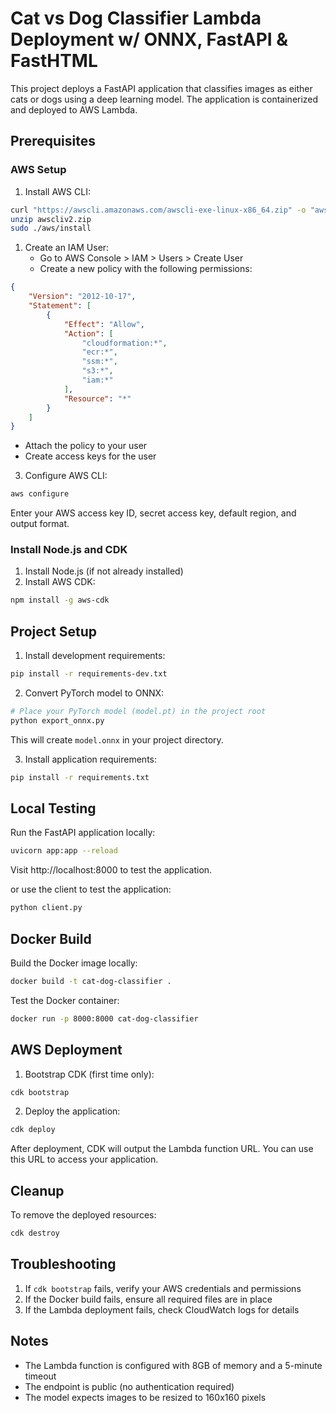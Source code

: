 # Cat vs Dog Classifier Lambda Deployment w/ ONNX, FastAPI & FastHTML

This project deploys a FastAPI application that classifies images as either cats or dogs using a deep learning model. The application is containerized and deployed to AWS Lambda.

## Prerequisites

### AWS Setup

1. Install AWS CLI:

```bash
curl "https://awscli.amazonaws.com/awscli-exe-linux-x86_64.zip" -o "awscliv2.zip"
unzip awscliv2.zip
sudo ./aws/install
```	

1. Create an IAM User:
   - Go to AWS Console > IAM > Users > Create User
   - Create a new policy with the following permissions:

```json
{
    "Version": "2012-10-17",
    "Statement": [
        {
            "Effect": "Allow",
            "Action": [
                "cloudformation:*",
                "ecr:*",
                "ssm:*",
                "s3:*",
                "iam:*"
            ],
            "Resource": "*"
        }
    ]
}
```
   - Attach the policy to your user
   - Create access keys for the user

3. Configure AWS CLI:

```bash
aws configure
```
Enter your AWS access key ID, secret access key, default region, and output format.

### Install Node.js and CDK

1. Install Node.js (if not already installed)
2. Install AWS CDK:

```bash
npm install -g aws-cdk
```

## Project Setup

1. Install development requirements:

```bash
pip install -r requirements-dev.txt
```

2. Convert PyTorch model to ONNX:

```bash
# Place your PyTorch model (model.pt) in the project root
python export_onnx.py
```

This will create `model.onnx` in your project directory.

3. Install application requirements:

```bash
pip install -r requirements.txt
```

## Local Testing

Run the FastAPI application locally:

```bash
uvicorn app:app --reload
```

Visit http://localhost:8000 to test the application.

or use the client to test the application:

```bash
python client.py
```

## Docker Build

Build the Docker image locally:

```bash
docker build -t cat-dog-classifier .
```

Test the Docker container:

```bash
docker run -p 8000:8000 cat-dog-classifier
```

## AWS Deployment

1. Bootstrap CDK (first time only):

```bash
cdk bootstrap
```

2. Deploy the application:

```bash
cdk deploy
```

After deployment, CDK will output the Lambda function URL. You can use this URL to access your application.

## Cleanup

To remove the deployed resources:

```bash
cdk destroy
```

## Troubleshooting

1. If `cdk bootstrap` fails, verify your AWS credentials and permissions
2. If the Docker build fails, ensure all required files are in place
3. If the Lambda deployment fails, check CloudWatch logs for details

## Notes

- The Lambda function is configured with 8GB of memory and a 5-minute timeout
- The endpoint is public (no authentication required)
- The model expects images to be resized to 160x160 pixels
